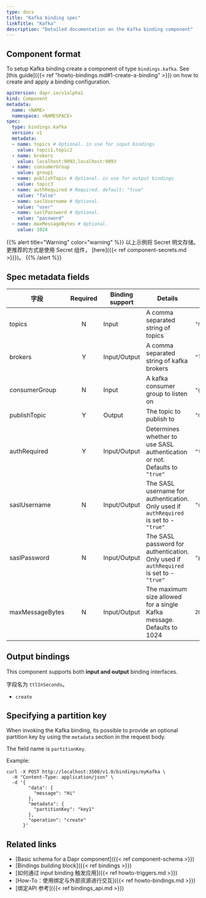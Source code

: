 ```yaml
---
type: docs
title: "Kafka binding spec"
linkTitle: "Kafka"
description: "Detailed documentation on the Kafka binding component"
---
```


## Component format

To setup Kafka binding create a component of type `bindings.kafka`. See [this guide]({{< ref "howto-bindings.md#1-create-a-binding" >}}) on how to create and apply a binding configuration.


```yaml
apiVersion: dapr.io/v1alpha1
kind: Component
metadata:
  name: <NAME>
  namespace: <NAMESPACE>
spec:
  type: bindings.kafka
  version: v1
  metadata:
  - name: topics # Optional. in use for input bindings
    value: topic1,topic2
  - name: brokers
    value: localhost:9092,localhost:9093
  - name: consumerGroup
    value: group1
  - name: publishTopic # Optional. in use for output bindings
    value: topic3
  - name: authRequired # Required. default: "true"
    value: "false"
  - name: saslUsername # Optional.
    value: "user"
  - name: saslPassword # Optional.
    value: "password"
  - name: maxMessageBytes # Optional.
    value: 1024
```

{{% alert title="Warning" color="warning" %}}
以上示例将 Secret 明文存储。 更推荐的方式是使用 Secret 组件， [here]({{< ref component-secrets.md >}}})。
{{% /alert %}}
## Spec metadata fields

| 字段              | Required | Binding support | Details                                                                                | Example                           |
| --------------- |:--------:| --------------- | -------------------------------------------------------------------------------------- | --------------------------------- |
| topics          |    N     | Input           | A comma separated string of topics                                                     | `"mytopic1,topic2"`               |
| brokers         |    Y     | Input/Output    | A comma separated string of kafka brokers                                              | `"localhost:9092,localhost:9093"` |
| consumerGroup   |    N     | Input           | A kafka consumer group to listen on                                                    | `"group1"`                        |
| publishTopic    |    Y     | Output          | The topic to publish to                                                                | `"mytopic"`                       |
| authRequired    |    Y     | Input/Output    | Determines whether to use SASL authentication or not. Defaults to `"true"`             | `"true"`, `"false"`               |
| saslUsername    |    N     | Input/Output    | The SASL username for authentication. Only used if `authRequired` is set to - `"true"` | `"user"`                          |
| saslPassword    |    N     | Input/Output    | The SASL password for authentication. Only used if `authRequired` is set to - `"true"` | `"password"`                      |
| maxMessageBytes |    N     | Input/Output    | The maximum size allowed for a single Kafka message. Defaults to 1024                  | `2048`                            |


## Output bindings

This component supports both **input and output** binding interfaces.

字段名为 `ttlInSeconds`。

- `create`

## Specifying a partition key

When invoking the Kafka binding, its possible to provide an optional partition key by using the `metadata` section in the request body.

The field name is `partitionKey`.

Example:

```shell
curl -X POST http://localhost:3500/v1.0/bindings/myKafka \
  -H "Content-Type: application/json" \
  -d '{
        "data": {
          "message": "Hi"
        },
        "metadata": {
          "partitionKey": "key1"
        },
        "operation": "create"
      }'
```


## Related links

- [Basic schema for a Dapr component]({{< ref component-schema >}})
- [Bindings building block]({{< ref bindings >}})
- [如何通过 input binding 触发应用]({{< ref howto-triggers.md >}})
- [How-To：使用绑定与外部资源进行交互]({{< ref howto-bindings.md >}})
- [绑定API 参考]({{< ref bindings_api.md >}})

